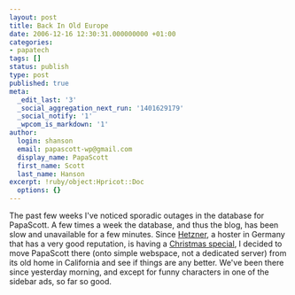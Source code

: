 ```yaml
---
layout: post
title: Back In Old Europe
date: 2006-12-16 12:30:31.000000000 +01:00
categories:
- papatech
tags: []
status: publish
type: post
published: true
meta:
  _edit_last: '3'
  _social_aggregation_next_run: '1401629179'
  _social_notify: '1'
  _wpcom_is_markdown: '1'
author:
  login: shanson
  email: papascott-wp@gmail.com
  display_name: PapaScott
  first_name: Scott
  last_name: Hanson
excerpt: !ruby/object:Hpricot::Doc
  options: {}
---
```

<p>The past few weeks I've noticed sporadic outages in the database for PapaScott. A few times a week the database, and thus the blog,  has been slow and unavailable for a few minutes. Since <a href="http://www.hetzner.de/">Hetzner</a>, a hoster in Germany that has a very good reputation, is having a <a href="http://www.hetzner.de/news.html">Christmas special</a>, I decided to move PapaScott there (onto simple webspace, not a dedicated server) from its old home in California and see if things are any better. We've been there since yesterday morning, and except for funny characters in one of the sidebar ads, so far so good.</p>
